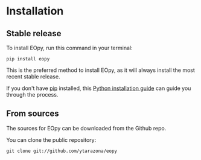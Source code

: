 # Installation

## Stable release

To install EOpy, run this command in your terminal:

```
pip install eopy
```

This is the preferred method to install EOpy, as it will always install the most recent stable release.

If you don't have [pip](https://pip.pypa.io) installed, this [Python installation guide](http://docs.python-guide.org/en/latest/starting/installation/) can guide you through the process.

## From sources

The sources for EOpy can be downloaded from the Github repo.

You can clone the public repository:

```
git clone git://github.com/ytarazona/eopy
```
